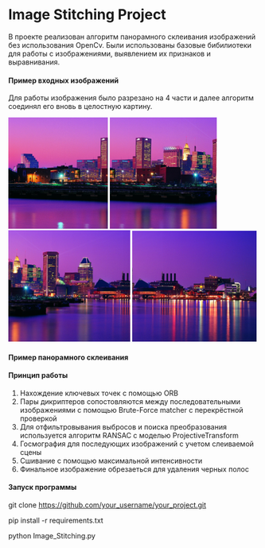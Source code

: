 # Image Stitching Project
В проекте реализован алгоритм панорамного склеивания изображений без использования OpenCv. Были использованы базовые бибилиотеки для работы с изображениями, выявлением их признаков и выравнивания.

#### Пример входных изображений
Для работы изображения было разрезано на 4 части и далее алгоритм соединял его вновь в целостную картину.

[<img src="images/night_city_1.jpg" width="200"/>](images/night_city_1.jpg) [<img src="images/night_city_2.jpg" width="215"/>](images/night_city_2.jpg) [<img src="images/night_city_3.jpg" width="245"/>](images/night_city_3.jpg) [<img src="images/night_city_4.jpg" width="250"/>](images/night_city_4.jpg)

#### Пример панорамного склеивания


#### Принцип работы
1. Нахождение ключевых точек с помощью ORB
2. Пары дикриптеров сопостовляются между последовательными изображениями с помощью Brute-Force matcher с перекрёстной проверкой
3. Для отфильтровывания выбросов и поиска преобразования используется алгоритм RANSAC с моделью ProjectiveTransform
4. Госмография для последующих изображений с учетом слеиваемой сцены
5. Сшивание с помощью максимальной интенсивности
6. Финальное изображение обрезаеться для удаления черных полос

#### Запуск программы
git clone https://github.com/your_username/your_project.git

pip install -r requirements.txt

python Image_Stitching.py
